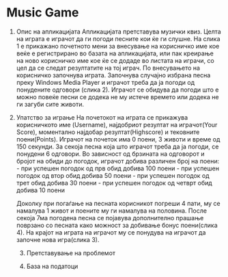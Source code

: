 # Music Game
1. Опис на апликацијата
	Апликацијата претставува музички квиз. Целта на играта е играчот да ги погоди песните кои ќе ги слушне. На слика 1 е прикажано почетното мени за внесување на корисничко име кое веќе е регистрирано во базата на апликацијата, или пак креирање на ново корисничко име кое ќе се додаде во листата на играчи, со цел да се следат резултатите на тој играч. По внесувањето на корисничко започнува играта. Започнува случајно избрана песна преку Windows Media Player и играчот треба да ја погоди од понудените одговори (слика 2). Играчот се обидува да погоди што е можно повеќе песни се додека не му истече времето или додека не ги загуби сите животи.

2. Упатство за играње
	На почетокот на играта се прикажува корисничкото име (Username), најдобриот резултат на играчот(Your Score), моментално најдобар резултат(Highscore) и тековните поени(Points). Играчот на почеток има 0 поени, 3 животи и време од 150 секунди. За секоја песна која што играчот треба да ја погоди, се понудени 6 одговори.
	Во зависност од брзината на одговорот и бројот на обиди до погодок, играчот добива различен број на поени:
		- при успешен погодок од прв обид добива 100 поени
		- при успешен погодок од втор обид добива 50 поени
		- при успешен погодок од трет обид добива 30 поени
		- при успешен погодок од четврт обид добива 10 поени

	 Доколку при погаѓање на песната корисникот погреши 4 пати, му се намалува 1 живот и поените му ги намалува на половина. После секоја 7ма погодена песна се појавува дополнително прашање поврзано со песната како можност за добивање бонус поени(слика 4). На крајот на играта на играчот му се понудува на играчот да започне нова игра(слика 3).

	3. Претставување на проблемот

	4. База на податоци
